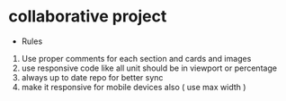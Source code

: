# collaborative project
- Rules
1) Use proper comments for each section and cards and images
2) use responsive code like all unit should be in viewport or percentage 
3) always up to date repo for better sync
4) make it responsive for mobile devices also ( use max width )        
               
